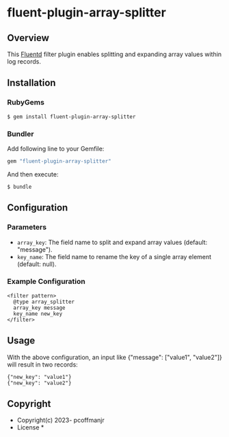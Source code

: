 # fluent-plugin-array-splitter


## Overview
This [Fluentd](https://fluentd.org/) filter plugin enables splitting and expanding array values within log records. 

## Installation

### RubyGems

```
$ gem install fluent-plugin-array-splitter
```

### Bundler

Add following line to your Gemfile:

```ruby
gem "fluent-plugin-array-splitter"
```

And then execute:

```
$ bundle
```

## Configuration

### Parameters

- `array_key`: The field name to split and expand array values (default: "message").
- `key_name`: The field name to rename the key of a single array element (default: null).

### Example Configuration

```
<filter pattern>
  @type array_splitter
  array_key message
  key_name new_key
</filter>
```

## Usage

With the above configuration, an input like {"message": ["value1", "value2"]} will result in two records:

```
{"new_key": "value1"}
{"new_key": "value2"}
```

## Copyright

* Copyright(c) 2023- pcoffmanjr
* License
  * 
